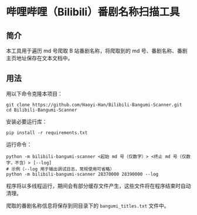 # 哔哩哔哩（Bilibili）番剧名称扫描工具

## 简介
本工具用于遍历 md 号爬取 B 站番剧名称，将爬取到的 md 号、番剧名称、番剧主页地址保存在文本文档中。

## 用法
用以下命令克隆本项目：
```shell
git clone https://github.com/Haoyi-Han/Bilibili-Bangumi-Scanner.git
cd Bilibili-Bangumi-Scanner
```

安装必要运行库：
```shell
pip install -r requirements.txt
```

运行命令：
```shell
python -m bilibili-bangumi-scanner <起始 md 号（仅数字）> <终止 md 号（仅数字，不含）> [--log]
# 示例（--log 用于输出调试日志，常规使用可省略）
python -m bilibili-bangumi-scanner 28370000 28390000 --log
```

程序将以多线程运行，期间会有部分缓存文件产生，这些文件将在程序结束时自动清理。

爬取的番剧名称信息将保存到同目录下的 `bangumi_titles.txt` 文件中。
